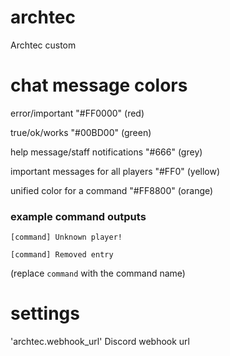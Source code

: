 # archtec
Archtec custom

# chat message colors
error/important "#FF0000" (red)

true/ok/works "#00BD00" (green)

help message/staff notifications "#666" (grey)

important messages for all players "#FF0" (yellow)

unified color for a command "#FF8800" (orange)

### example command outputs
`[command] Unknown player!`

`[command] Removed entry`

(replace `command` with the command name)

# settings
'archtec.webhook_url' Discord webhook url